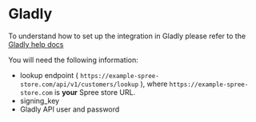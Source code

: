# Gladly

To understand how to set up the integration in Gladly please refer to the [Gladly help docs](https://help.gladly.com/docs/set-up-spree-integration)

You will need the following information:
- lookup endpoint (  `https://example-spree-store.com/api/v1/customers/lookup` ), where `https://example-spree-store.com` is **your** Spree store URL.
- signing_key
- Gladly API user and password